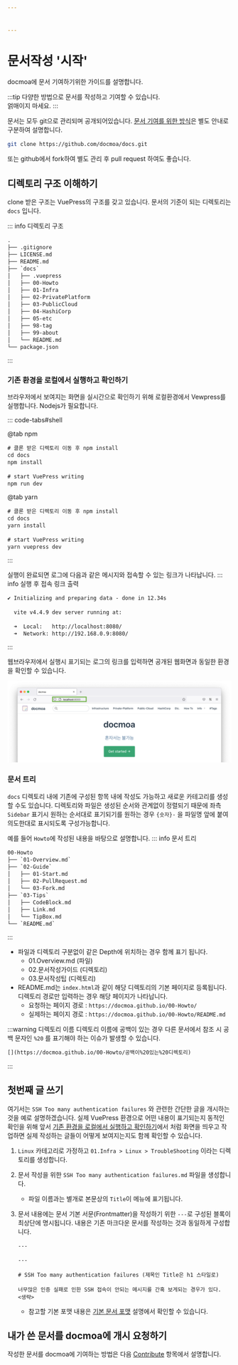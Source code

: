 ```yaml
---


---
```


# 문서작성 '시작'

docmoa에 문서 기여하기위한 가이드를 설명합니다. 

:::tip
다양한 방법으로 문서를 작성하고 기여할 수 있습니다.  
얽매이지 마세요.
:::

문서는 모두 git으로 관리되며 공개되어있습니다. [문서 기여를 위한 방식](/00-Howto/02-Guide/02-Contribute.html)은 별도 안내로 구분하여 설명합니다.
```bash
git clone https://github.com/docmoa/docs.git
```

또는 github에서 fork하여 별도 관리 후 pull request 하여도 좋습니다. 

## 디렉토리 구조 이해하기
clone 받은 구조는 VuePress의 구조를 갖고 있습니다. 문서의 기준이 되는 디렉토리는 `docs` 입니다.

::: info 디렉토리 구조
```bash:no-line-numbers
.
├── .gitignore
├── LICENSE.md
├── README.md
├── `docs`
│   ├── .vuepress
│   ├── 00-Howto
│   ├── 01-Infra
│   ├── 02-PrivatePlatform
│   ├── 03-PublicCloud
│   ├── 04-HashiCorp
│   ├── 05-etc
│   ├── 98-tag
│   ├── 99-about
│   └── README.md
└── package.json
```
:::


### 기존 환경을 로컬에서 실행하고 확인하기
브라우저에서 보여지는 화면을 실시간으로 확인하기 위해 로컬환경에서 Vewpress를 실행합니다. Nodejs가 필요합니다.

::: code-tabs#shell

@tab npm
```bash:no-line-numbers {2,5-6,9}
# 클론 받은 디렉토리 이동 후 npm install
cd docs
npm install

# start VuePress writing
npm run dev
```

@tab yarn
```bash:no-line-numbers {2,5-6,9}
# 클론 받은 디렉토리 이동 후 npm install
cd docs
yarn install

# start VuePress writing
yarn vuepress dev
```

:::

실행이 완료되면 로그에 다음과 같은 메시지와 접속할 수 있는 링크가 나타납니다.
::: info 실행 후 접속 링크 출력
```bash:no-line-numbers
✔ Initializing and preparing data - done in 12.34s

  vite v4.4.9 dev server running at:

  ➜  Local:   http://localhost:8080/
  ➜  Network: http://192.168.0.9:8080/
```
:::

웹브라우저에서 실행시 표기되는 로그의 링크를 입력하면 공개된 웹화면과 동일한 환경을 확인할 수 있습니다.

![](../image/vuepress.png)

### 문서 트리
`docs` 디렉토리 내에 기존에 구성된 항목 내에 작성도 가능하고 새로운 카테고리를 생성할 수도 있습니다. 디렉토리와 파일은 생성된 순서와 관계없이 정렬되기 때문에 좌측 `Sidebar` 표기시 원하는 순서대로 표기되기를 원하는 경우 `{숫자}-` 을 파일명 앞에 붙여 의도한대로 표시되도록 구성가능합니다.

예를 들어 `Howto`에 작성된 내용을 바탕으로 설명합니다.
::: info 문서 트리
```bash:no-line-numbers
00-Howto
├── `01-Overview.md`
├── `02-Guide`
│   ├── 01-Start.md
│   ├── 02-PullRequest.md
│   └── 03-Fork.md
├── `03-Tips`
│   ├── CodeBlock.md
│   ├── Link.md
│   └── TipBox.md
└── `README.md`
```
:::

- 파일과 디렉토리 구분없이 같은 Depth에 위치하는 경우 함께 표기 됩니다.
  - 01.Overview.md (파일)
  - 02.문서작성가이드 (디렉토리)
  - 03.문서작성팁 (디렉토리)
- README.md는 `index.html`과 같이 해당 디렉토리의 기본 페이지로 등록됩니다. 디렉토리 경로만 입력하는 경우 해당 페이지가 나타납니다. 
  - 요청하는 페이지 경로 : `https://docmoa.github.io/00-Howto/`
  - 실제하는 페이지 경로 : `https://docmoa.github.io/00-Howto/README.md`

:::warning 디렉토리 이름
디렉토리 이름에 공백이 있는 경우 다른 문서에서 참조 시 공백 문자인 `%20` 를 표기해야 하는 이슈가 발생할 수 있습니다.  
```md
[](https://docmoa.github.io/00-Howto/공백이%20있는%20디렉토리)
```
:::

## 첫번째 글 쓰기
여기서는 `SSH Too many authentication failures` 와 관련한 간단한 글을 개시하는 것을 예로 설명하겠습니다.
실제 VuePress 환경으로 어떤 내용이 표기되는지 동적인 확인을 위해 앞서 [기존 환경을 로컬에서 실행하고 확인하기](/00-Howto/02-Guide/01-Start.html#기존-환경을-로컬에서-실행하고-확인하기)에서 처럼 화면을 띄우고 작업하면 실제 작성하는 글들이 어떻게 보여지는지도 함께 확인할 수 있습니다.

1. `Linux` 카테고리로 가정하고 `01.Infra > Linux > TroubleShooting` 이라는 디렉토리를 생성합니다.
2. 문서 작성을 위한 `SSH Too many authentication failures.md` 파일을 생성합니다.
    - 파일 이름과는 별개로 본문상의 `Title`이 메뉴에 표기됩니다.
3. 문서 내용에는 문서 기본 서문(Frontmatter)을 작성하기 위한 `---`로 구성된 블록이 최상단에 명시됩니다. 내용은 기존 마크다운 문서를 작성하는 것과 동일하게 구성합니다.
    ```md:no-line-numbers
    ---

    ---

    # SSH Too many authentication failures (제목인 Title은 h1 스타일로)

    너무많은 인증 실패로 인한 SSH 접속이 안되는 메시지를 간혹 보게되는 경우가 있다.
    <생략>
    ```

    - 참고할 기본 포맷 내용은 [기본 문서 포맷]() 설명에서 확인할 수 있습니다.



## 내가 쓴 문서를 docmoa에 개시 요청하기
작성한 문서를 docmoa에 기여하는 방법은 다음 [Contribute](/00-Howto/02-Guide/02-contribute.html) 항목에서 설명합니다.
